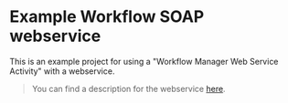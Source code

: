 # Example Workflow SOAP webservice
This is an example project for using a "Workflow Manager Web Service Activity" with a webservice.

> You can find a description for the webservice [here](https://developer.docuware.com/Extension_Services/workflow-manager-web-service-activity.html).